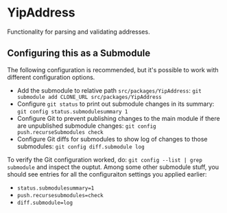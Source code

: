 # YipAddress
Functionality for parsing and validating addresses.

## Configuring this as a Submodule

The following configuration is recommended, but it's possible to work with different configuration options.

 - Add the submodule to relative path `src/packages/YipAddress`: `git submodule add CLONE_URL src/packages/YipAddress`
 - Configure `git status` to print out submodule changes in its summary: `git config status.submodulesummary 1`
 - Configure Git to prevent publishing changes to the main module if there are unpublished submodule changes: `git config push.recurseSubmodules check`
 - Configure Git diffs for submodules to show log of changes to those submodules: `git config diff.submodule log`
 
 To verify the Git configuration worked, do: `git config --list | grep submodule` and inspect the ouptut. Among some other submodule stuff, you should see entries for all the configuraiton settings you applied earlier:
 - `status.submodulesummary=1`
 - `push.recursesubmodules=check`
 - `diff.submodule=log`
